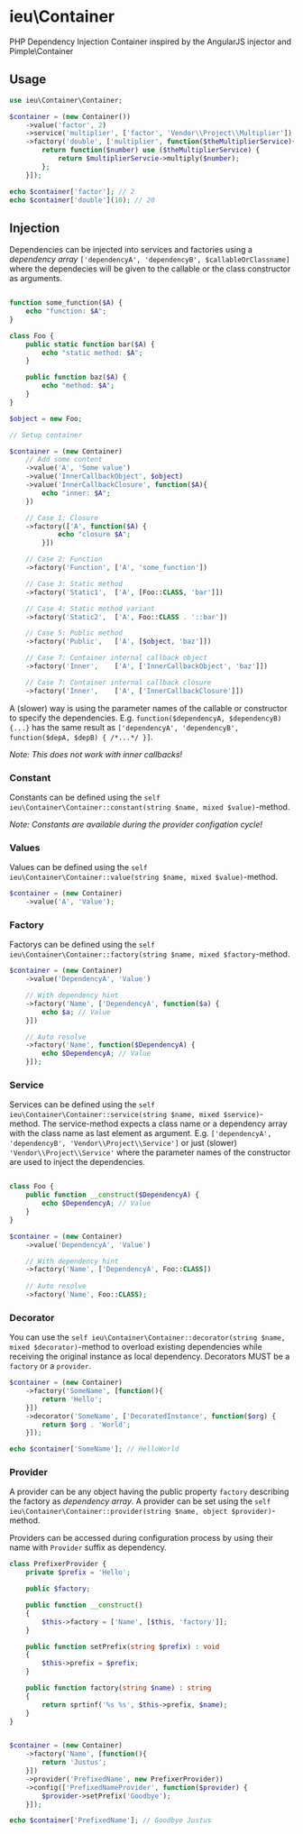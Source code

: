 # ieu\Container
PHP Dependency Injection Container inspired by the AngularJS injector and Pimple\Container

## Usage
```PHP
use ieu\Container\Container;

$container = (new Container())
	->value('factor', 2)
	->service('multiplier', ['factor', 'Vendor\\Project\\Multiplier'])
	->factory('double', ['multiplier', function($theMultiplierService){
		return function($number) use ($theMultiplierService) {
			return $multiplierServcie->multiply($number);
		};
	}]);

echo $container['factor']; // 2
echo $container['double'](10); // 20
```
## Injection
Dependencies can be injected into services and factories using a *dependency array* `['dependencyA', 'dependencyB', $callableOrClassname]` where the dependecies will be given to the callable or the class constructor as arguments.

```PHP

function some_function($A) {
	echo "function: $A";
}

class Foo {
	public static function bar($A) {
		echo "static method: $A";
	}

	public function baz($A) {
		echo "method: $A";
	}
}

$object = new Foo;

// Setup container

$container = (new Container)
	// Add some content
	->value('A', 'Some value')
	->value('InnerCallbackObject', $object)
	->value('InnerCallbackClosure', function($A){
		echo "inner: $A";
	})

	// Case 1: Closure
	->factory(['A', function($A) {
			echo "closure $A";
		}])

	// Case 2: Function
	->factory('Function', ['A', 'some_function'])

	// Case 3: Static method
	->factory('Static1',  ['A', [Foo::CLASS, 'bar']])

	// Case 4: Static method variant
	->factory('Static2',  ['A', Foo::CLASS . '::bar'])

	// Case 5: Public method
	->factory('Public',   ['A', [$object, 'baz']])

	// Case 7: Container internal callback object
	->factory('Inner',    ['A', ['InnerCallbackObject', 'baz']])

	// Case 7: Container internal callback closure
	->factory('Inner',    ['A', ['InnerCallbackClosure']])
```

A (slower) way is using the parameter names of the callable or constructor to specify the dependencies. E.g. `function($dependencyA, $dependencyB) {...}` has the same result as `['dependencyA', 'dependencyB', function($depA, $depB) { /*...*/ }]`.

*Note: This does not work with inner callbacks!*

### Constant
Constants can be defined using the `self ieu\Container\Container::constant(string $name, mixed $value)`-method.

*Note: Constants are available during the provider configation cycle!*

### Values
Values can be defined using the `self ieu\Container\Container::value(string $name, mixed $value)`-method.

```PHP
$container = (new Container)
	->value('A', 'Value');
```

### Factory
Factorys can be defined using the `self ieu\Container\Container::factory(string $name, mixed $factory`-method.

```PHP
$container = (new Container)
	->value('DependencyA', 'Value')

	// With dependency hint
	->factory('Name', ['DependencyA', function($a) {
		echo $a; // Value
	}])

	// Auto resolve
	->factory('Name', function($DependencyA) {
		echo $DependencyA; // Value
	}]);
```

### Service
Services can be defined using the `self ieu\Container\Container::service(string $name, mixed $service)`-method.
The service-method expects a class name or a dependency array with the class name as last element as argument. E.g. `['dependencyA', 'dependencyB', 'Vendor\\Project\\Service']` or just (slower) `'Vendor\\Project\\Service'` where the parameter names of the constructor are used to inject the dependencies. 

```PHP

class Foo {
	public function __construct($DependencyA) {
		echo $DependencyA; // Value
	}
}

$container = (new Container)
	->value('DependencyA', 'Value')

	// With dependency hint
	->factory('Name', ['DependencyA', Foo::CLASS])
	
	// Auto resolve
	->factory('Name', Foo::CLASS);
```

### Decorator
You can use the `self ieu\Container\Container::decorator(string $name, mixed $decorator)`-method to overload existing dependencies while receiving the original instance as local dependency. Decorators MUST be a `factory` or a `provider`.

```PHP
$container = (new Container)
	->factory('SomeName', [function(){
		return 'Hello';
	}])
	->decorator('SomeName', ['DecoratedInstance', function($org) {
		return $org . 'World';
	}]);

echo $container['SomeName']; // HelloWorld
```

### Provider
A provider can be any object having the public property `factory` describing the factory as *dependency array*. A provider can be set using the `self ieu\Container\Container::provider(string $name, object $provider)`-method.

Providers can be accessed during configuration process by using their name with `Provider` suffix as dependency.

```PHP
class PrefixerProvider {
	private $prefix = 'Hello';

	public $factory;

	public function __construct()
	{
		$this->factory = ['Name', [$this, 'factory']];
	}

	public function setPrefix(string $prefix) : void
	{
		$this->prefix = $prefix;
	}

	public function factory(string $name) : string
	{
		return sprtinf('%s %s', $this->prefix, $name);
	}
}


$container = (new Container)
	->factory('Name', [function(){
		return 'Justus';
	}])
	->provider('PrefixedName', new PrefixerProvider))
	->config(['PrefixedNameProvider', function($provider) {
		$provider->setPrefix('Goodbye');
	}]);

echo $container['PrefixedName']; // Goodbye Justus
```